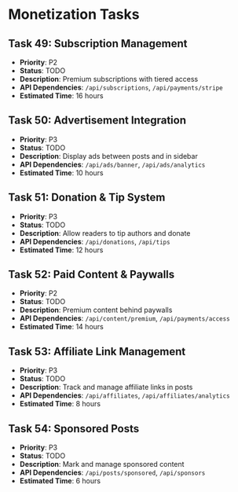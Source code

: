 # Monetization Tasks

## Task 49: Subscription Management
- **Priority**: P2
- **Status**: TODO
- **Description**: Premium subscriptions with tiered access
- **API Dependencies**: `/api/subscriptions`, `/api/payments/stripe`
- **Estimated Time**: 16 hours

## Task 50: Advertisement Integration
- **Priority**: P3
- **Status**: TODO
- **Description**: Display ads between posts and in sidebar
- **API Dependencies**: `/api/ads/banner`, `/api/ads/analytics`
- **Estimated Time**: 10 hours

## Task 51: Donation & Tip System
- **Priority**: P3
- **Status**: TODO
- **Description**: Allow readers to tip authors and donate
- **API Dependencies**: `/api/donations`, `/api/tips`
- **Estimated Time**: 12 hours

## Task 52: Paid Content & Paywalls
- **Priority**: P2
- **Status**: TODO
- **Description**: Premium content behind paywalls
- **API Dependencies**: `/api/content/premium`, `/api/payments/access`
- **Estimated Time**: 14 hours

## Task 53: Affiliate Link Management
- **Priority**: P3
- **Status**: TODO
- **Description**: Track and manage affiliate links in posts
- **API Dependencies**: `/api/affiliates`, `/api/affiliates/analytics`
- **Estimated Time**: 8 hours

## Task 54: Sponsored Posts
- **Priority**: P3
- **Status**: TODO
- **Description**: Mark and manage sponsored content
- **API Dependencies**: `/api/posts/sponsored`, `/api/sponsors`
- **Estimated Time**: 6 hours